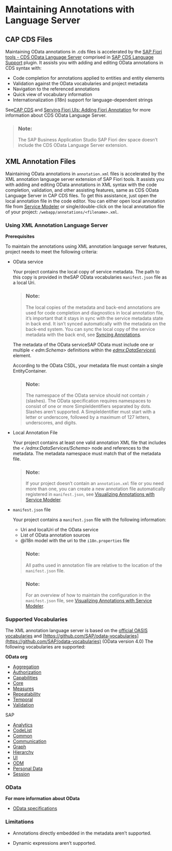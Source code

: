 <!-- loio6fc93f80827940809437365abdf85b75 -->

# Maintaining Annotations with Language Server



<a name="loio6fc93f80827940809437365abdf85b75__section_ghs_fs5_hrb"/>

## CAP CDS Files

Maintaining OData annotations in .cds files is accelerated by the [SAP Fiori tools - CDS OData Language Server](https://www.npmjs.com/package/@sap/ux-cds-odata-language-server-extension) comprised in [SAP CDS Language Support](https://marketplace.visualstudio.com/items?itemName=SAPSE.vscode-cds) plugin. It assists you with adding and editing OData annotations in CDS syntax with:

-   Code completion for annotations applied to entities and entity elements
-   Validation against the OData vocabularies and project metadata
-   Navigation to the referenced annotations
-   Quick view of vocabulary information
-   Internationalization \(i18n\) support for language-dependent strings

See[CAP CDS](https://cap.cloud.sap/docs/about/) and [Serving Fiori UIs: Adding Fiori Annotation](https://cap.cloud.sap/docs/advanced/fiori#fiori-annotations) for more information about CDS OData Language Server.

> ### Note:  
> The SAP Business Application Studio SAP Fiori dev space doesn’t include the CDS OData Language Server extension.



<a name="loio6fc93f80827940809437365abdf85b75__XML_Code_Editor"/>

## XML Annotation Files

Maintaining OData annotations in `annotation.xml` files is accelerated by the XML annotation language server extension of SAP Fiori tools. It assists you with adding and editing OData annotations in XML syntax with the code completion, validation, and other assisting features, same as CDS OData Language Server in CAP CDS files. To get this assistance, just open the local annotation file in the code editor. You can either open local annotation file from [Service Modeler](visualizing-annotations-with-service-modeler-58784b5.md#loio58784b52f2284532afe2ab161e0312c9__section_uph_2rk_xlb) or single/double-click on the local annotation file of your project: `/webapp/annotations/<filename>.xml`.



### Using XML Annotation Language Server

**Prerequisites**

To maintain the annotations using XML annotation language server features, project needs to meet the following criteria:

-   OData service

    Your project contains the local copy of service metadata. The path to this copy is provided in theSAP OData vocabularies `manifest.json` file as a local Uri.

    > ### Note:  
    > The local copies of the metadata and back-end annotations are used for code completion and diagnostics in local annotation file, it’s important that it stays in sync with the service metadata state in back end. It isn’t synced automatically with the metadata on the back-end system. You can sync the local copy of the service metadata with the back end, see [Syncing Annotations](../Project-Functions/managing-service-and-annotations-files-8182ff3.md#loio8182ff3b19574f038bd636b9991aa24e__sync).

    The metadata of the OData serviceSAP OData must include one or multiple *< edm:Schema\>* definitions within the *<edmx:DataServices\>* element.

    According to the OData CSDL, your metadata file must contain a single EntityContainer.

    > ### Note:  
    > The namespace of the OData service should not contain `/` \(slashes\). The OData specification requires namespaces to consist of one or more SimpleIdentifiers separated by dots. Slashes aren’t supported. A SimpleIdentifier must start with a letter or underscore, followed by a maximum of 127 letters, underscores, and digits.

-   Local Annotation File

    Your project contains at least one valid annotation XML file that includes the *< /edmx:DataServices/Schema\>* node and references to the metadata. The metadata namespace must match that of the metadata file.

    > ### Note:  
    > If your project doesn’t contain an `annotation.xml` file or you need more than one, you can create a new annotation file automatically registered in `manifest.json`, see [Visualizing Annotations with Service Modeler](visualizing-annotations-with-service-modeler-58784b5.md).

-   `manifest.json` file

    Your project contains a `manifest.json` file with the following information:

    -   Uri and localUri of the OData service
    -   List of OData annotation sources
    -   @i18n model with the uri to the `i18n.properties` file

    > ### Note:  
    > All paths used in annotation file are relative to the location of the `manifest.json` file.

    > ### Note:  
    > For an overview of how to maintain the configuration in the `manifest.json` file, see [Visualizing Annotations with Service Modeler](visualizing-annotations-with-service-modeler-58784b5.md).




### Supported Vocabularies

The XML annotation language server is based on the [official OASIS vocabularies](https://github.com/oasis-tcs/odata-vocabularies/tree/master/vocabularies/) and [https://github.com/SAP/odata-vocabularies](https://github.com/SAP/odata-vocabularies) \(OData version 4.0\) The following vocabularies are supported:

**OData org**

-   [Aggregation](https://oasis-tcs.github.io/odata-vocabularies/vocabularies/Org.OData.Aggregation.V1.html)
-   [Authorization](https://oasis-tcs.github.io/odata-vocabularies/vocabularies/Org.OData.Authorization.V1.html)
-   [Capabilities](https://oasis-tcs.github.io/odata-vocabularies/vocabularies/Org.OData.Capabilities.V1.html)
-   [Core](https://oasis-tcs.github.io/odata-vocabularies/vocabularies/Org.OData.Core.V1.html)
-   [Measures](https://oasis-tcs.github.io/odata-vocabularies/vocabularies/Org.OData.Measures.V1.html)
-   [Repeatability](https://oasis-tcs.github.io/odata-vocabularies/vocabularies/Org.OData.Repeatability.V1.html)
-   [Temporal](https://oasis-tcs.github.io/odata-vocabularies/vocabularies/Org.OData.Temporal.V1.html)
-   [Validation](https://oasis-tcs.github.io/odata-vocabularies/vocabularies/Org.OData.Validation.V1.html)

SAP

-   [Analytics](https://sap.github.io/odata-vocabularies/vocabularies/Analytics.html)
-   [CodeList](https://sap.github.io/odata-vocabularies/vocabularies/CodeList.html)
-   [Common](https://sap.github.io/odata-vocabularies/vocabularies/Common.html)
-   [Communication](https://sap.github.io/odata-vocabularies/vocabularies/Communication.html)
-   [Graph](https://sap.github.io/odata-vocabularies/vocabularies/Graph.html)
-   [Hierarchy](https://sap.github.io/odata-vocabularies/vocabularies/Hierarchy.html)
-   [UI](https://sap.github.io/odata-vocabularies/vocabularies/UI.html)
-   [ODM](https://sap.github.io/odata-vocabularies/vocabularies/ODM.html)
-   [Personal Data](https://sap.github.io/odata-vocabularies/vocabularies/PersonalData.html)
-   [Session](https://sap.github.io/odata-vocabularies/vocabularies/Session.html)



### OData

**For more information about OData**

-   [OData specifications](http://docs.oasis-open.org/odata/odata/v4.0/odata-v4.0-part3-csdl.html)




### Limitations

-   Annotations directly embedded in the metadata aren’t supported.

-   Dynamic expressions aren’t supported.


